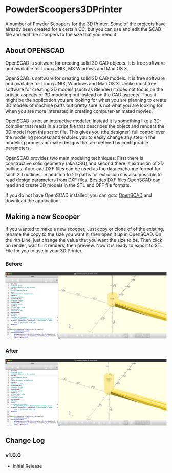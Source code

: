 # PowderScoopers3DPrinter

A number of Powder Scoopers for the 3D Printer.  Some of the projects have already been created for a certain CC, but you can use and edit the SCAD file and edit the scoopers to the size that you need it.

## About OPENSCAD
OpenSCAD is software for creating solid 3D CAD objects.
It is free software and available for Linux/UNIX, MS Windows and Mac OS X.

OpenSCAD is software for creating solid 3D CAD models. It is free software and available for Linux/UNIX, Windows and Mac OS X. Unlike most free software for creating 3D models (such as Blender) it does not focus on the artistic aspects of 3D modeling but instead on the CAD aspects. Thus it might be the application you are looking for when you are planning to create 3D models of machine parts but pretty sure is not what you are looking for when you are more interested in creating computer-animated movies.

OpenSCAD is not an interactive modeler. Instead it is something like a 3D-compiler that reads in a script file that describes the object and renders the 3D model from this script file. This gives you (the designer) full control over the modeling process and enables you to easily change any step in the modeling process or make designs that are defined by configurable parameters.

OpenSCAD provides two main modeling techniques: First there is constructive solid geometry (aka CSG) and second there is extrusion of 2D outlines. Auto-cad DXF files can be used as the data exchange format for such 2D outlines. In addition to 2D paths for extrusion it is also possible to read design parameters from DXF files. Besides DXF files OpenSCAD can read and create 3D models in the STL and OFF file formats.

If you do not have OpenSCAD installed, you can goto [OpenSCAD](https://openscad.org) and download the application.

## Making a new Scooper
If you wanted to make a new scooper, Just copy or clone of of the existing, rename the copy to the size you want it, then open it up in OpenSCAD.
On the 4th Line, just change the value that you want the size to be.  Then click on render, wait till it renders, then preview.  Now it is ready to export to STL File for you to use in your 3D Printer.

### Before
![](images/before.png)

### After
![](images/after.png)

## Change Log

### v1.0.0

* Initial Release

